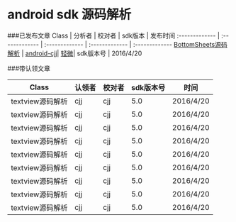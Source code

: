 android sdk 源码解析
===============================

###已发布文章
Class | 分析者 | 校对者 | sdk版本 | 发布时间
:------------- | :------------- | :------------- | :------------- | :------------- 
[BottomSheets源码解析](https://github.com/android-cjj/SourceAnalysis) | [android-cjj](https://github.com/android-cjj/)| [轻微](https://github.com/zzz40500)| sdk版本号 | 2016/4/20


###带认领文章

<table>
  <thead>
    <tr>
      <th>Class</th>
      <th>认领者</th>
      <th>校对者</th>
      <th>sdk版本号</th>
      <th>时间</th>
    </tr>
  </thead>
  <tbody>
    <tr>
      <td>textview源码解析</td>
      <td>cjj</td>
      <td>cjj</td>
      <td>5.0</td>
      <td>2016/4/20</td>
    </tr>
  <tr>
     <td>textview源码解析</td>
      <td>cjj</td>
      <td>cjj</td>
      <td>5.0</td>
      <td>2016/4/20</td>
    </tr>
 <tr>
      <td>textview源码解析</td>
      <td>cjj</td>
      <td>cjj</td>
      <td>5.0</td>
      <td>2016/4/20</td>
    </tr>
   <tr>
      <td>textview源码解析</td>
      <td>cjj</td>
      <td>cjj</td>
      <td>5.0</td>
      <td>2016/4/20</td>
    </tr>
    <tr>
    <td>textview源码解析</td>
      <td>cjj</td>
      <td>cjj</td>
      <td>5.0</td>
      <td>2016/4/20</td>
    </tr>
   <tr>
     <td>textview源码解析</td>
      <td>cjj</td>
      <td>cjj</td>
      <td>5.0</td>
      <td>2016/4/20</td>
    </tr>
    <tr>
      <td>textview源码解析</td>
      <td>cjj</td>
      <td>cjj</td>
      <td>5.0</td>
      <td>2016/4/20</td>
    </tr>
    <tr>
      <td>textview源码解析</td>
      <td>cjj</td>
      <td>cjj</td>
      <td>5.0</td>
      <td>2016/4/20</td>
    </tr>
    <tr>
       <td>textview源码解析</td>
      <td>cjj</td>
      <td>cjj</td>
      <td>5.0</td>
      <td>2016/4/20</td>
    </tr>
  </tbody>
</table>
